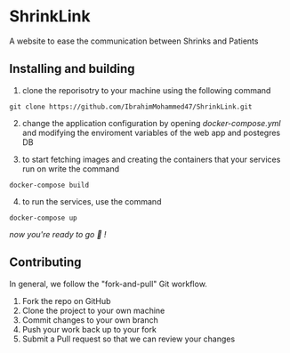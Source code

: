# ShrinkLink
A website to ease the communication between Shrinks and Patients

## Installing and building

1. clone the reporisotry to your machine using the following command


```
git clone https://github.com/IbrahimMohammed47/ShrinkLink.git
```

2. change the application configuration by opening *docker-compose.yml* and modifying the enviroment variables of the web app and postegres DB

3. to start fetching images and creating the containers that your services run on 
write the command 

```
docker-compose build
```
4. to run the services, use the command

```
docker-compose up
````

*now you're ready to go :rocket: !*

## Contributing

In general, we follow the "fork-and-pull" Git workflow.

1.    Fork the repo on GitHub
2.    Clone the project to your own machine
3.    Commit changes to your own branch
4.    Push your work back up to your fork
5.    Submit a Pull request so that we can review your changes

